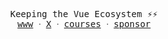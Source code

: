 <p align="center">
  <samp>
    Keeping the Vue Ecosystem ⚡️⚡️
    <br/>
    <a href="https://esm.dev">www</a> ᐧ
    <a href="https://x.com/posva">X</a> ᐧ
    <a href="https://masteringpinia.com">courses</a> ᐧ
    <a href="https://github.com/sponsors/posva">sponsor</a>
  </samp>
</p>
